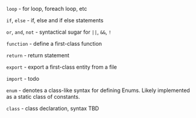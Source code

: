 
`loop` - for loop, foreach loop, etc

`if`, `else` - if, else and if else statements

`or`, `and`, `not` - syntactical sugar for `||`, `&&`, `!`

`function` - define a first-class function

`return` - return statement

`export` - export a first-class entity from a file

`import` - todo

`enum` - denotes a class-like syntax for defining Enums. Likely implemented as a static class of constants.

`class` - class declaration, syntax TBD
